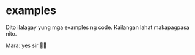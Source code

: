 # examples

Dito ilalagay yung mga examples ng code. Kailangan lahat makapagpasa nito.


Mara: yes sir 🧍🏼
